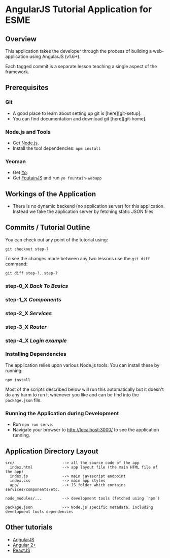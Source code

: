 # AngularJS Tutorial Application for ESME

## Overview

This application takes the developer through the process of building a web-application using
AngularJS (v1.6+).

Each tagged commit is a separate lesson teaching a single aspect of the framework.


## Prerequisites

### Git

- A good place to learn about setting up git is [here][git-setup].
- You can find documentation and download git [here][git-home].

### Node.js and Tools

- Get [Node.js](https://nodejs.org/).
- Install the tool dependencies: `npm install`

### Yeoman
- Get [Yo](http://yeoman.io/).
- Get [FoutainJS](http://fountainjs.io/) and run `yo fountain-webapp`

## Workings of the Application

- There is no dynamic backend (no application server) for this application. Instead we fake the
application server by fetching static JSON files.


## Commits / Tutorial Outline

You can check out any point of the tutorial using:

```
git checkout step-?
```

To see the changes made between any two lessons use the `git diff` command:

```
git diff step-?..step-?
```

### step-0_X _Back To Basics_
### step-1_X _Components_
### step-2_X _Services_
### step-3_X _Router_
### step-4_X _Login example_

### Installing Dependencies

The application relies upon various Node.js tools. You can install these by running:

```
npm install
```

Most of the scripts described below will run this automatically but it doesn't do any harm to run
it whenever you like and can be find into the `package.json` file.

### Running the Application during Development

- Run `npm run serve`.
- Navigate your browser to [http://localhost:3000/](http://localhost:3000/) to see the application
running.

## Application Directory Layout

```
src/                     --> all the source code of the app
  index.html             --> app layout file (the main HTML file of the app)
  index.js               --> main javascript endpoint
  index.css              --> main app styles
  app/                   --> JS folder which contains services/components/etc.
  
node_modules/...         --> development tools (fetched using `npm`)

package.json             --> Node.js specific metadata, including development tools dependencies
```

## Other tutorials
 - [AngularJS]()
 - [Angular 2+]() 
 - [ReactJS]()
